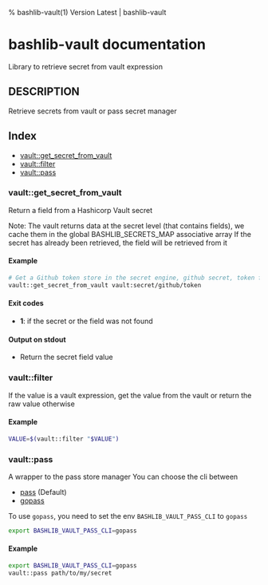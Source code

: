 % bashlib-vault(1) Version Latest | bashlib-vault
# bashlib-vault documentation

Library to retrieve secret from vault expression

## DESCRIPTION

Retrieve secrets from vault or pass secret manager

## Index

* [vault::get_secret_from_vault](#vaultget_secret_from_vault)
* [vault::filter](#vaultfilter)
* [vault::pass](#vaultpass)

### vault::get_secret_from_vault

Return a field from a Hashicorp Vault secret

Note: The vault returns data at the secret level (that contains fields),
we cache them in the global BASHLIB_SECRETS_MAP associative array
If the secret has already been retrieved, the field will be retrieved from it

#### Example

```bash
# Get a Github token store in the secret engine, github secret, token field
vault::get_secret_from_vault vault:secret/github/token
```

#### Exit codes

* **1**: if the secret or the field was not found

#### Output on stdout

* Return the secret field value

### vault::filter

If the value is a vault expression, get the value from the vault
or return the raw value otherwise

#### Example

```bash
VALUE=$(vault::filter "$VALUE")
```

### vault::pass

A wrapper to the pass store manager
You can choose the cli between
* [pass](https://www.passwordstore.org/) (Default)
* [gopass](https://www.gopass.pw/)

To use `gopass`, you need to set the env `BASHLIB_VAULT_PASS_CLI` to `gopass`
```bash
export BASHLIB_VAULT_PASS_CLI=gopass
```

#### Example

```bash
export BASHLIB_VAULT_PASS_CLI=gopass
vault::pass path/to/my/secret
```

